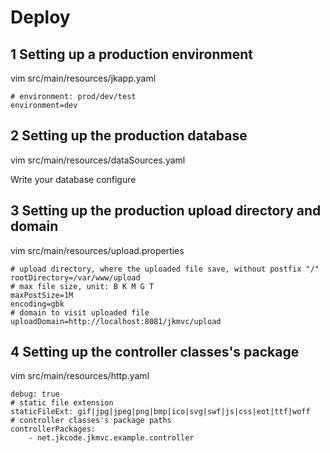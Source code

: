 # Deploy

## 1 Setting up a production environment

vim src/main/resources/jkapp.yaml

```
# environment: prod/dev/test
environment=dev
```
## 2 Setting up the production database

vim src/main/resources/dataSources.yaml

Write your database configure

## 3 Setting up the production upload directory and domain

vim src/main/resources/upload.properties

```
# upload directory, where the uploaded file save, without postfix "/"
rootDirectory=/var/www/upload
# max file size, unit: B K M G T
maxPostSize=1M
encoding=gbk
# domain to visit uploaded file
uploadDomain=http://localhost:8081/jkmvc/upload
```

## 4 Setting up the controller classes's package

vim src/main/resources/http.yaml

```
debug: true
# static file extension
staticFileExt: gif|jpg|jpeg|png|bmp|ico|svg|swf|js|css|eot|ttf|woff
# controller classes's package paths
controllerPackages:
    - net.jkcode.jkmvc.example.controller
```
